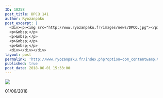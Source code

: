 ```yaml
---
ID: 10258
post_title: DPCQ 141
author: Ryozanpaku
post_excerpt: |
  <div><p><img src="http://www.ryozanpaku.fr/images/news/DPCQ.jpg"></p><p>01/06/2018</p>
  <p>&nbsp;</p>
  <p>&nbsp;</p>
  <p>&nbsp;</p>
  <p>&nbsp;</p>
  <div></div></div>
layout: post
permalink: 'http://www.ryozanpaku.fr/index.php?option=com_content&amp;view=article&amp;id=1889:dpcq-141&amp;catid=78&amp;Itemid=435'
published: true
post_date: 2018-06-01 15:33:00
---
```

<div class="feed-description"><p><img src="http://www.ryozanpaku.fr/images/news/DPCQ.jpg" /></p><p>01/06/2018</p>
<p> </p>
<p> </p>
<p> </p>
<p> </p>
<div class="element" style="text-align: left;"></div>